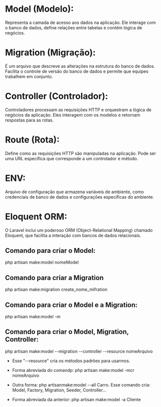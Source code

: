 # Model (Modelo):

Representa a camada de acesso aos dados na aplicação. Ele interage com o banco de dados, define relações entre tabelas e contém lógica de negócios.

# Migration (Migração):

É um arquivo que descreve as alterações na estrutura do banco de dados. Facilita o controle de versão do banco de dados e permite que equipes trabalhem em conjunto.

# Controller (Controlador):

Controladores processam as requisições HTTP e orquestram a lógica de negócios da aplicação. Eles interagem com os modelos e retornam respostas para as rotas.

# Route (Rota):

Define como as requisições HTTP são manipuladas na aplicação. Pode ser uma URL específica que corresponde a um controlador e método.

# ENV:

Arquivo de configuração que armazena variáveis de ambiente, como credenciais de banco de dados e configurações específicas do ambiente.

# Eloquent ORM:

O Laravel inclui um poderoso ORM (Object-Relational Mapping) chamado Eloquent, que facilita a interação com bancos de dados relacionais.
 
## Comando para criar o Model:

php artisan make:model nomeModel

## Comando para criar a Migration

php artisan make:migration create_nome_mifration

## Comando para criar o Model e a Migration: 

php artisan make:model -m

## Comando para criar o Model, Migration, Controller: 

php artisan make:model --migration --controller --resource nomeArquivo

- Esse "--resource" cria os métodos padrões para usarmos.

- Forma abreviada do comandp: php artisan make:model -mcr nomeArquivo

- Outra forma: php artisanmake:model --all Carro. Esse comando cria: Model, Factory, Migration, Seeder, Controller... 

- Forma abreviada da anterior: php artisan make:model -a Cliente